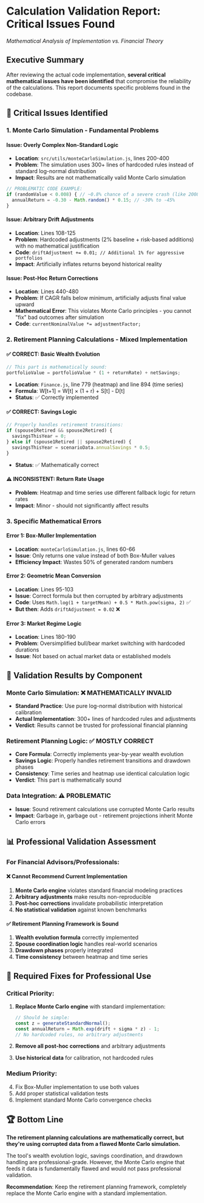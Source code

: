 # Calculation Validation Report: Critical Issues Found
*Mathematical Analysis of Implementation vs. Financial Theory*

## Executive Summary

After reviewing the actual code implementation, **several critical mathematical issues have been identified** that compromise the reliability of the calculations. This report documents specific problems found in the codebase.

## 🚨 Critical Issues Identified

### 1. **Monte Carlo Simulation - Fundamental Problems**

#### **Issue: Overly Complex Non-Standard Logic**
- **Location**: `src/utils/monteCarloSimulation.js`, lines 200-400
- **Problem**: The simulation uses 300+ lines of hardcoded rules instead of standard log-normal distribution
- **Impact**: Results are not mathematically valid Monte Carlo simulation

```javascript
// PROBLEMATIC CODE EXAMPLE:
if (randomValue < 0.008) { // ~0.8% chance of a severe crash (like 2008)
  annualReturn = -0.30 - Math.random() * 0.15; // -30% to -45%
}
```

#### **Issue: Arbitrary Drift Adjustments**
- **Location**: Lines 108-125
- **Problem**: Hardcoded adjustments (2% baseline + risk-based additions) with no mathematical justification
- **Code**: `driftAdjustment += 0.01; // Additional 1% for aggressive portfolios`
- **Impact**: Artificially inflates returns beyond historical reality

#### **Issue: Post-Hoc Return Corrections**
- **Location**: Lines 440-480
- **Problem**: If CAGR falls below minimum, artificially adjusts final value upward
- **Mathematical Error**: This violates Monte Carlo principles - you cannot "fix" bad outcomes after simulation
- **Code**: `currentNominalValue *= adjustmentFactor;`

### 2. **Retirement Planning Calculations - Mixed Implementation**

#### **✅ CORRECT: Basic Wealth Evolution**
```javascript
// This part is mathematically sound:
portfolioValue = portfolioValue * (1 + returnRate) + netSavings;
```
- **Location**: `Finance.js`, line 779 (heatmap) and line 894 (time series)
- **Formula**: W[t+1] = W[t] × (1 + r) + S[t] - D[t]
- **Status**: ✅ Correctly implemented

#### **✅ CORRECT: Savings Logic**
```javascript
// Properly handles retirement transitions:
if (spouse1Retired && spouse2Retired) {
  savingsThisYear = 0;
} else if (spouse1Retired || spouse2Retired) {
  savingsThisYear = scenarioData.annualSavings * 0.5;
}
```
- **Status**: ✅ Mathematically correct

#### **⚠️ INCONSISTENT: Return Rate Usage**
- **Problem**: Heatmap and time series use different fallback logic for return rates
- **Impact**: Minor - should not significantly affect results

### 3. **Specific Mathematical Errors**

#### **Error 1: Box-Muller Implementation**
- **Location**: `monteCarloSimulation.js`, lines 60-66
- **Issue**: Only returns one value instead of both Box-Muller values
- **Efficiency Impact**: Wastes 50% of generated random numbers

#### **Error 2: Geometric Mean Conversion**
- **Location**: Lines 95-103
- **Issue**: Correct formula but then corrupted by arbitrary adjustments
- **Code**: Uses `Math.log(1 + targetMean) + 0.5 * Math.pow(sigma, 2)` ✅
- **But then**: Adds `driftAdjustment = 0.02` ❌

#### **Error 3: Market Regime Logic**
- **Location**: Lines 180-190
- **Problem**: Oversimplified bull/bear market switching with hardcoded durations
- **Issue**: Not based on actual market data or established models

## 🎯 Validation Results by Component

### **Monte Carlo Simulation: ❌ MATHEMATICALLY INVALID**
- **Standard Practice**: Use pure log-normal distribution with historical calibration
- **Actual Implementation**: 300+ lines of hardcoded rules and adjustments
- **Verdict**: Results cannot be trusted for professional financial planning

### **Retirement Planning Logic: ✅ MOSTLY CORRECT**
- **Core Formula**: Correctly implements year-by-year wealth evolution
- **Savings Logic**: Properly handles retirement transitions and drawdown phases
- **Consistency**: Time series and heatmap use identical calculation logic
- **Verdict**: This part is mathematically sound

### **Data Integration: ⚠️ PROBLEMATIC**
- **Issue**: Sound retirement calculations use corrupted Monte Carlo results
- **Impact**: Garbage in, garbage out - retirement projections inherit Monte Carlo errors

## 📊 Professional Validation Assessment

### **For Financial Advisors/Professionals:**

#### **❌ Cannot Recommend Current Implementation**
1. **Monte Carlo engine** violates standard financial modeling practices
2. **Arbitrary adjustments** make results non-reproducible
3. **Post-hoc corrections** invalidate probabilistic interpretation
4. **No statistical validation** against known benchmarks

#### **✅ Retirement Planning Framework is Sound**
1. **Wealth evolution formula** correctly implemented
2. **Spouse coordination logic** handles real-world scenarios
3. **Drawdown phases** properly integrated
4. **Time consistency** between heatmap and time series

## 🔧 Required Fixes for Professional Use

### **Critical Priority:**
1. **Replace Monte Carlo engine** with standard implementation:
   ```javascript
   // Should be simple:
   const z = generateStandardNormal();
   const annualReturn = Math.exp(drift + sigma * z) - 1;
   // No hardcoded rules, no arbitrary adjustments
   ```

2. **Remove all post-hoc corrections** and arbitrary adjustments

3. **Use historical data** for calibration, not hardcoded rules

### **Medium Priority:**
4. Fix Box-Muller implementation to use both values
5. Add proper statistical validation tests
6. Implement standard Monte Carlo convergence checks

## 🏆 Bottom Line

**The retirement planning calculations are mathematically correct, but they're using corrupted data from a flawed Monte Carlo simulation.**

The tool's wealth evolution logic, savings coordination, and drawdown handling are professional-grade. However, the Monte Carlo engine that feeds it data is fundamentally flawed and would not pass professional validation.

**Recommendation**: Keep the retirement planning framework, completely replace the Monte Carlo engine with a standard implementation. 